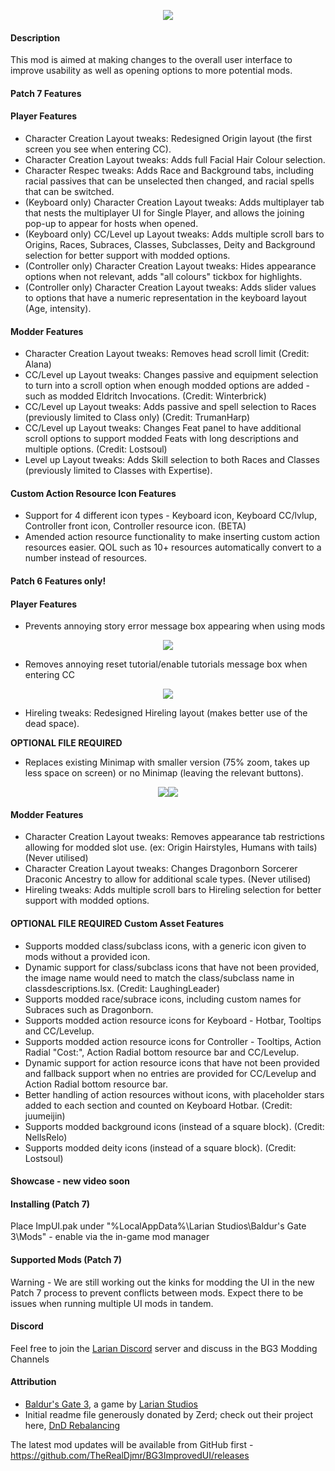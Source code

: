 
<p align="middle">
  <img src="https://i.imgur.com/6Zso95t.png"> 
</p>

#### Description
This mod is aimed at making changes to the overall user interface to improve usability as well as opening options to more potential mods.

#### Patch 7 Features
#### Player Features
- Character Creation Layout tweaks: Redesigned Origin layout (the first screen you see when entering CC).
- Character Creation Layout tweaks: Adds full Facial Hair Colour selection.
- Character Respec tweaks: Adds Race and Background tabs, including racial passives that can be unselected then changed, and racial spells that can be switched.
- (Keyboard only) Character Creation Layout tweaks: Adds multiplayer tab that nests the multiplayer UI for Single Player, and allows the joining pop-up to appear for hosts when opened.
- (Keyboard only) CC/Level up Layout tweaks: Adds multiple scroll bars to Origins, Races, Subraces, Classes, Subclasses, Deity and Background selection for better support with modded options.
- (Controller only) Character Creation Layout tweaks: Hides appearance options when not relevant, adds "all colours" tickbox for highlights.
- (Controller only) Character Creation Layout tweaks: Adds slider values to options that have a numeric representation in the keyboard layout (Age, intensity).

#### Modder Features
- Character Creation Layout tweaks: Removes head scroll limit (Credit: Alana)
- CC/Level up Layout tweaks: Changes passive and equipment selection to turn into a scroll option when enough modded options are added - such as modded Eldritch Invocations. (Credit: Winterbrick)
- CC/Level up Layout tweaks: Adds passive and spell selection to Races (previously limited to Class only) (Credit: TrumanHarp)
- CC/Level up Layout tweaks: Changes Feat panel to have additional scroll options to support modded Feats with long descriptions and multiple options. (Credit: Lostsoul)
- Level up Layout tweaks: Adds Skill selection to both Races and Classes (previously limited to Classes with Expertise).

#### Custom Action Resource Icon Features
- Support for 4 different icon types - Keyboard icon, Keyboard CC/lvlup, Controller front icon, Controller resource icon. (BETA)
- Amended action resource functionality to make inserting custom action resources easier. QOL such as 10+ resources automatically convert to a number instead of resources.

#### Patch 6 Features only!
#### Player Features
- Prevents annoying story error message box appearing when using mods
<p float="left" align="middle">
  <img src="https://i.imgur.com/dm5CsPu.png">
</p>

- Removes annoying reset tutorial/enable tutorials message box when entering CC
<p float="left" align="middle">
  <img src="https://i.imgur.com/piE3sv3.jpg">
</p>

- Hireling tweaks: Redesigned Hireling layout (makes better use of the dead space).

<b>OPTIONAL FILE REQUIRED</b>
- Replaces existing Minimap with smaller version (75% zoom, takes up less space on screen) or no Minimap (leaving the relevant buttons).
<p float="left" align="middle">
  <img src="https://i.imgur.com/cMii97G.jpg"><img src="https://i.imgur.com/hElvnJR.jpg">
</p>

#### Modder Features
- Character Creation Layout tweaks: Removes appearance tab restrictions allowing for modded slot use. (ex: Origin Hairstyles, Humans with tails) (Never utilised)
- Character Creation Layout tweaks: Changes Dragonborn Sorcerer Draconic Ancestry to allow for additional scale types. (Never utilised)
- Hireling tweaks: Adds multiple scroll bars to Hireling selection for better support with modded options.

#### <b>OPTIONAL FILE REQUIRED</b> Custom Asset Features
- Supports modded class/subclass icons, with a generic icon given to mods without a provided icon.
- Dynamic support for class/subclass icons that have not been provided, the image name would need to match the class/subclass name in classdescriptions.lsx. (Credit: LaughingLeader)
- Supports modded race/subrace icons, including custom names for Subraces such as Dragonborn.
- Supports modded action resource icons for Keyboard - Hotbar, Tooltips and CC/Levelup.
- Supports modded action resource icons for Controller - Tooltips, Action Radial "Cost:", Action Radial bottom resource bar and CC/Levelup.
- Dynamic support for action resource icons that have not been provided and fallback support when no entries are provided for CC/Levelup and Action Radial bottom resource bar.
- Better handling of action resources without icons, with placeholder stars added to each section and counted on Keyboard Hotbar. (Credit: juumeijin)
- Supports modded background icons (instead of a square block). (Credit: NellsRelo)
- Supports modded deity icons (instead of a square block). (Credit: Lostsoul)

#### Showcase - new video soon

#### Installing (Patch 7)
Place ImpUI.pak under "%LocalAppData%\Larian Studios\Baldur's Gate 3\Mods" - enable via the in-game mod manager

#### Supported Mods (Patch 7)
Warning - We are still working out the kinks for modding the UI in the new Patch 7 process to prevent conflicts between mods. Expect there to be issues when running multiple UI mods in tandem.

#### Discord
Feel free to join the [Larian Discord](https://discord.com/invite/larianstudios) server and discuss in the BG3 Modding Channels

#### Attribution
- [Baldur's Gate 3](https://store.steampowered.com/app/1086940/Baldurs_Gate_3/), a game by [Larian Studios](http://larian.com/)
- Initial readme file generously donated by Zerd; check out their project here, [DnD Rebalancing](https://github.com/ZerdBG3/DnD-Rebalancing/)  

The latest mod updates will be available from GitHub first - https://github.com/TheRealDjmr/BG3ImprovedUI/releases
